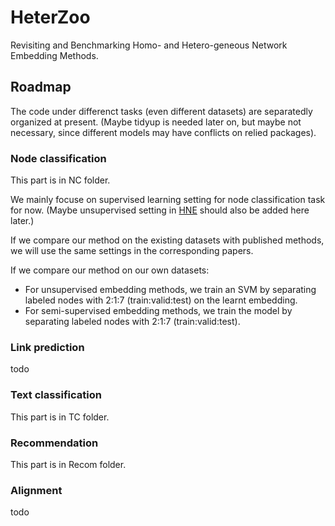 # HeterZoo
Revisiting and Benchmarking Homo- and Hetero-geneous Network Embedding Methods.

## Roadmap

The code under differenct tasks (even different datasets) are separatedly organized at present. (Maybe tidyup is needed later on, but maybe not necessary, since different models may have conflicts on relied packages).

### Node classification

This part is in NC folder.

We mainly focuse on supervised learning setting for node classification task for now. (Maybe unsupervised setting in [HNE](https://github.com/yangji9181/HNE) should also be added here later.)

If we compare our method on the existing datasets with published methods, we will use the same settings in the corresponding papers.

If we compare our method on our own datasets:

* For unsupervised embedding methods, we train an SVM by separating labeled nodes with 2:1:7 (train:valid:test) on the learnt embedding.
* For semi-supervised embedding methods, we train the model by separating labeled nodes with 2:1:7 (train:valid:test).

### Link prediction

todo

### Text classification

This part is in TC folder.

### Recommendation

This part is in Recom folder.

### Alignment

todo
